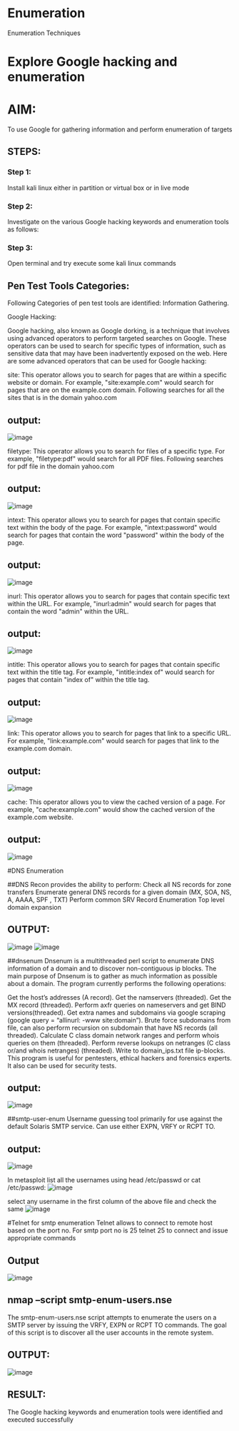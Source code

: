 # Enumeration
Enumeration Techniques

# Explore Google hacking and enumeration 

# AIM:

To use Google for gathering information and perform enumeration of targets

## STEPS:

### Step 1:

Install kali linux either in partition or virtual box or in live mode

### Step 2:

Investigate on the various Google hacking keywords and enumeration tools as follows:


### Step 3:
Open terminal and try execute some kali linux commands

## Pen Test Tools Categories:  

Following Categories of pen test tools are identified:
Information Gathering.

Google Hacking:

Google hacking, also known as Google dorking, is a technique that involves using advanced operators to perform targeted searches on Google. These operators can be used to search for specific types of information, such as sensitive data that may have been inadvertently exposed on the web. Here are some advanced operators that can be used for Google hacking:

site: This operator allows you to search for pages that are within a specific website or domain. For example, "site:example.com" would search for pages that are on the example.com domain.
Following searches for all the sites that is in the domain yahoo.com
## output:
![image](https://github.com/LOKESHKUMARPANCHATCHARAM/Enumeration/assets/119644432/84407220-c45f-4688-b102-4ec363381d14)


filetype: This operator allows you to search for files of a specific type. For example, "filetype:pdf" would search for all PDF files.
Following searches for pdf file in the domain yahoo.com
## output:
![image](https://github.com/LOKESHKUMARPANCHATCHARAM/Enumeration/assets/119644432/88e8678b-c7a5-4653-b2c8-3b51677321ca)





intext: This operator allows you to search for pages that contain specific text within the body of the page. For example, "intext:password" would search for pages that contain the word "password" within the body of the page.
## output:
![image](https://github.com/LOKESHKUMARPANCHATCHARAM/Enumeration/assets/119644432/a8a581ff-24ac-467f-a702-0231b9651f32)




inurl: This operator allows you to search for pages that contain specific text within the URL. For example, "inurl:admin" would search for pages that contain the word "admin" within the URL.
## output:
![image](https://github.com/LOKESHKUMARPANCHATCHARAM/Enumeration/assets/119644432/051be651-4bff-4c62-a848-60332aae5f32)



intitle: This operator allows you to search for pages that contain specific text within the title tag. For example, "intitle:index of" would search for pages that contain "index of" within the title tag.
## output:
![image](https://github.com/LOKESHKUMARPANCHATCHARAM/Enumeration/assets/119644432/c0ce3ec0-9487-4ff6-9139-bb8284506dd6)



link: This operator allows you to search for pages that link to a specific URL. For example, "link:example.com" would search for pages that link to the example.com domain.
## output:
![image](https://github.com/LOKESHKUMARPANCHATCHARAM/Enumeration/assets/119644432/1560196c-b109-45d7-a9d5-2862cf6aceac)


cache: This operator allows you to view the cached version of a page. For example, "cache:example.com" would show the cached version of the example.com website.
## output:
![image](https://github.com/LOKESHKUMARPANCHATCHARAM/Enumeration/assets/119644432/7fb5164d-debd-48a3-a354-c47db752c2bd)



 
#DNS Enumeration


##DNS Recon
provides the ability to perform:
Check all NS records for zone transfers
Enumerate general DNS records for a given domain (MX, SOA, NS, A, AAAA, SPF , TXT)
Perform common SRV Record Enumeration
Top level domain expansion
## OUTPUT:
![image](https://github.com/LOKESHKUMARPANCHATCHARAM/Enumeration/assets/119644432/128e514a-ef6e-4152-ac53-0851e0348b14)
![image](https://github.com/LOKESHKUMARPANCHATCHARAM/Enumeration/assets/119644432/6eb179ae-ea25-4629-a48a-411a305ef176)







##dnsenum
Dnsenum is a multithreaded perl script to enumerate DNS information of a domain and to discover non-contiguous ip blocks. The main purpose of Dnsenum is to gather as much information as possible about a domain. The program currently performs the following operations:

Get the host’s addresses (A record).
Get the namservers (threaded).
Get the MX record (threaded).
Perform axfr queries on nameservers and get BIND versions(threaded).
Get extra names and subdomains via google scraping (google query = “allinurl: -www site:domain”).
Brute force subdomains from file, can also perform recursion on subdomain that have NS records (all threaded).
Calculate C class domain network ranges and perform whois queries on them (threaded).
Perform reverse lookups on netranges (C class or/and whois netranges) (threaded).
Write to domain_ips.txt file ip-blocks.
This program is useful for pentesters, ethical hackers and forensics experts. It also can be used for security tests.
## output:
![image](https://github.com/LOKESHKUMARPANCHATCHARAM/Enumeration/assets/119644432/30cfc394-1508-47fc-9928-79590a7d0a0b)



##smtp-user-enum
Username guessing tool primarily for use against the default Solaris SMTP service. Can use either EXPN, VRFY or RCPT TO.
## output:
![image](https://github.com/LOKESHKUMARPANCHATCHARAM/Enumeration/assets/119644432/797cf17c-c01d-4fa1-acbe-741e7ff46712)



In metasploit list all the usernames using head /etc/passwd or cat /etc/passwd:
![image](https://github.com/LOKESHKUMARPANCHATCHARAM/Enumeration/assets/119644432/f7195cc1-9efa-49a1-8f35-c5e1b374513d)


select any username in the first column of the above file and check the same
![image](https://github.com/LOKESHKUMARPANCHATCHARAM/Enumeration/assets/119644432/a3bbfbb3-3f20-4383-9364-a4a13cad8214)



#Telnet for smtp enumeration
Telnet allows to connect to remote host based on the port no. For smtp port no is 25
telnet <host address> 25 to connect
and issue appropriate commands
  
 ## Output
![image](https://github.com/LOKESHKUMARPANCHATCHARAM/Enumeration/assets/119644432/c2d3a90c-ceaf-41a2-a3e3-88ca32fe8782)

  
  

## nmap –script smtp-enum-users.nse <hostname>

The smtp-enum-users.nse script attempts to enumerate the users on a SMTP server by issuing the VRFY, EXPN or RCPT TO commands. The goal of this script is to discover all the user accounts in the remote system.


## OUTPUT:
![image](https://github.com/LOKESHKUMARPANCHATCHARAM/Enumeration/assets/119644432/aba0a481-25f4-4f61-aee0-acb8d9aea488)


## RESULT:
The Google hacking keywords and enumeration tools were identified and executed successfully
